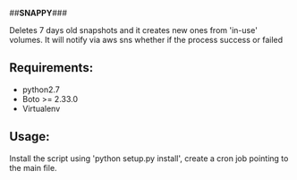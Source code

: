 
##**SNAPPY**###

Deletes 7 days old snapshots and it creates new ones from 'in-use' volumes.
It will notify via aws sns whether if the process success or failed


## **Requirements:** ##

 - python2.7
 - Boto >= 2.33.0
 - Virtualenv

## **Usage:** ##

Install the script using 'python setup.py install',
create a cron job pointing to the main file.

